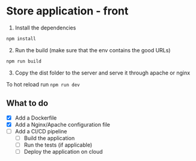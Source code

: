 # Store application - front

1. Install the dependencies
```bash
npm install
```
2. Run the build (make sure that the env contains the good URLs)
```bash
npm run build
```
3. Copy the dist folder to the server and serve it through apache or nginx

To hot reload run `npm run dev`

## What to do
- [x] Add a Dockerfile
- [x] Add a Nginx/Apache configuration file
- [ ] Add a CI/CD pipeline
  - [ ] Build the application
  - [ ] Run the tests (if applicable)
  - [ ] Deploy the application on cloud
